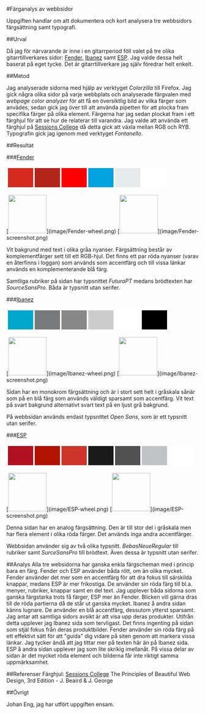 ---
---
#Färganalys av webbsidor

Uppgiften handlar om att dokumentera och kort analysera tre webbsidors färgsättning samt typografi.

##Urval

Då jag för närvarande är inne i en gitarrperiod föll valet på tre olika gitarrtillverkares sidor: [Fender](http://www.fender.com/), [Ibanez](http://www.ibanez.com/) samt [ESP](http://www.espguitars.com/main). Jag valde dessa helt baserat på eget tycke. Det är gitarrtillverkare jag själv föredrar helt enkelt.

##Metod

Jag analyserade sidorna med hjälp av verktyget *Colorzilla* till Firefox. Jag gick några olika sidor på varje webbplats och analyserade färgvalen med *webpage color analyzer* för att få en översiktlig bild av vilka färger som anvädes, sedan gick jag över till att använda pipetten för att plocka fram specifika färger på olika element. Färgerna har jag sedan plockat fram i ett färghjul för att se hur de relaterar till varandra. Jag valde att använda ett färghjul på [Sessions College](https://www.sessions.edu/color-calculator/) då detta gick att växla mellan RGB och RYB.
Typografin gick jag igenom med verktyget *Fontanello*.

##Resultat

###[Fender](http://www.fender.com/)

<table style="border-spacing: 4px; border-collapse: separate">
<tr>
<td style="height: 50px; width: 50px; background-color: #d52b1e">
<td style="height: 50px; width: 50px; background-color: #b32419">
<td style="height: 50px; width: 50px; background-color: #ff0000">
<td style="height: 50px; width: 50px; background-color: #00a3de">
<td style="height: 50px; width: 50px; background-color: #e6ebec">
<td style="height: 50px; width: 50px; background-color: #fff">
</tr>
</table>
[<img src="image/Fender-wheel.png" height="100">](image/Fender-wheel.png)
[<img src="image/Fender-screenshot.png" height="100">](image/Fender-screenshot.png)

Vit bakgrund med text i olika gråa nyanser. Färgsättning består av komplementfärger sett till ett RGB-hjul. Det finns ett par röda nyanser (varav en återfinns i loggan) som används som accentfärg och till vissa länkar används en komplementerande blå färg.

Samtliga rubriker på sidan har typsnittet *FuturaPT* medans brödtexten har *SourceSansPro*. Båda är typsnitt utan serifer.

###[Ibanez](http://www.ibanez.com/)

<table style="border-spacing: 4px; border-collapse: separate">
<tr>
<td style="height: 50px; width: 50px; background-color: #00a7cb">
<td style="height: 50px; width: 50px; background-color: #777a7b">
<td style="height: 50px; width: 50px; background-color: #888">
<td style="height: 50px; width: 50px; background-color: #ccc">
<td style="height: 50px; width: 50px; background-color: #fff">
<td style="height: 50px; width: 50px; background-color: #000">
</tr>
</table>
[<img src="image/Ibanez-wheel.png" height="100">](image/Ibanez-wheel.png)
[<img src="image/Ibanez-screenshot.png" height="100">](image/Ibanez-screenshot.png)

Sidan har en monokrom färgsättning och är i stort sett helt i gråskala sånär som på en blå färg som används väldigt sparsamt som accentfärg. Vit text på svart bakgrund alternativt svart text på en ljust grå bakgrund.

På webbsidan används endast typsnittet *Open Sans*, som är ett typsnitt utan serifer.

###[ESP](http://www.espguitars.com/main)

<table style="border-spacing: 4px; border-collapse: separate">
<tr>
<td style="height: 50px; width: 50px; background-color: #b2111f">
<td style="height: 50px; width: 50px; background-color: #b21200">
<td style="height: 50px; width: 50px; background-color: #cd3529">
<td style="height: 50px; width: 50px; background-color: #1a1a1a">
<td style="height: 50px; width: 50px; background-color: #515151">
<td style="height: 50px; width: 50px; background-color: #c0c2c5">
<td style="height: 50px; width: 50px; background-color: #fff">

</tr>
</table>
[<img src="image/ESP-wheel.png" height="100">](image/ESP-wheel.png)
[<img src="image/ESP-screenshot.png" height="100">](image/ESP-screenshot.png)

Denna sidan har en analog färgsättning. Den är till stor del i gråskala men har flera element i olika röda färger. Det används inga andra accentfärger.

Webbsidan använder sig av två olika typsnitt. *BebasNeueRegular* till rubriker samt *SurceSansPro* till brödtext. Även dessa är typsnitt utan serifer.

##Analys
Alla tre websidorna har ganska enkla färgscheman med i princip bara en färg. Fender och ESP använder båda rött, om än olika mycket. Fender använder det mer som en accentfärg för att dra fokus till särskilda knappar, medans ESP är mer frikostiga. De använder sin röda färg till bl.a. menyer, rubriker, knappar samt en del text. Jag upplever båda sidorna som ganska färgstarka trots få färger, ESP mer än Fender. Blicken vill gärna dras till de röda partierna då de står ut ganska mycket.
Ibanez å andra sidan känns lugnare. De använder en blå accentfärg, dessutom ytterst sparsamt.
Jag antar att samtliga sidors avsikt är att visa upp deras produkter. Utifrån detta upplever jag Ibanez sida som tervligast. Det finns ingenting på sidan som stjäl fokus från deras produktbilder. Fender använder sin röda färg på ett effektivt sätt för att "guida" dig vidare på siten genom att markera vissa länkar. Jag tycker ändå att jag tittar mer på texten här än på Ibanez sida. ESP å andra sidan upplever jag som lite skrikig imellanåt. På vissa delar av sidan är det mycket röda element och bilderna får inte riktigt samma uppmärksamhet.

##Referenser
Färghjul: [Sessions College](https://www.sessions.edu/color-calculator/)
The Principles of Beautiful Web Design, 3rd Edition - J. Beaird & J. George


##Övrigt

Johan Eng, jag har utfört uppgiften ensam.